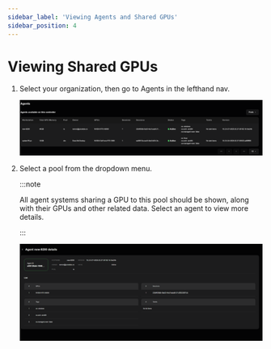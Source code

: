 ```yaml
---
sidebar_label: 'Viewing Agents and Shared GPUs'
sidebar_position: 4
---
```


# Viewing Shared GPUs

1. Select your organization, then go to Agents in the lefthand nav.

    ![Agents](/img/juice/workstations.png)

2. Select a pool from the dropdown menu.

    :::note

     All agent systems sharing a GPU to this pool should be shown, along with their GPUs and other related data. Select an agent to view more details.

    :::

    ![Agent Details](/img/juice/workstation_details.png)

